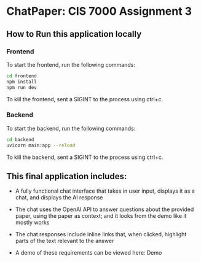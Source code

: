 # ChatPaper: CIS 7000 Assignment 3

## How to Run this application locally

### Frontend
To start the frontend, run the following commands:
```bash
cd frontend
npm install
npm run dev
```
To kill the frontend, sent a SIGINT to the process using ctrl+c.

### Backend
To start the backend, run the following commands:
```bash
cd backend
uvicorn main:app --reload
```
To kill the backend, sent a SIGINT to the process using ctrl+c.


## This final application includes:

- A fully functional chat interface that takes in user input, displays it as a chat, and displays the AI response

- The chat uses the OpenAI API to answer questions about the provided paper, using the paper as context; and it looks from the demo like it mostly works

- The chat responses include inline links that, when clicked, highlight parts of the text relevant to the answer

- A demo of these requirements can be viewed here: Demo



